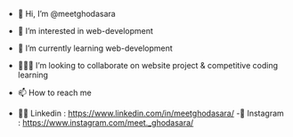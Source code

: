 - 👋 Hi, I’m @meetghodasara
- 👀 I’m interested in web-development  
- 🌱 I’m currently learning web-development
- 👨🏼‍💻 I’m looking to collaborate on website project & competitive coding learning 
- 📫 How to reach me

- 👨‍🎓 Linkedin : https://www.linkedin.com/in/meetghodasara/
-📸  Instagram : https://www.instagram.com/meet._ghodasara/
